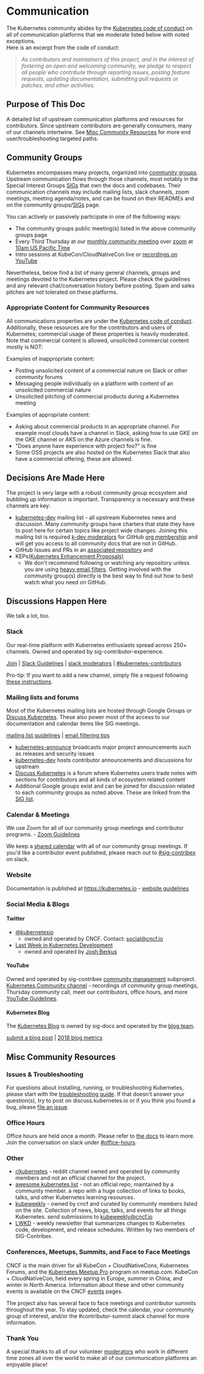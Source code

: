 # Communication

The Kubernetes community abides by the [Kubernetes code of conduct] on all of
communication platforms that we moderate listed below with noted exceptions.  
Here is an excerpt from the code of conduct:

> _As contributors and maintainers of this project, and in the interest
> of fostering an open and welcoming community, we pledge to respect
> all people who contribute through reporting issues, posting feature
> requests, updating documentation, submitting pull requests or patches,
> and other activities._

## Purpose of This Doc

A detailed list of upstream communication platforms and resources for contributors.
Since upstream contributors are generally consumers, many of our channels intertwine.
See [Misc Community Resources](#misc-community-resources) for more end
user/troubleshooting targeted paths.

## Community Groups

Kubernetes encompasses many projects, organized into [community groups].
Upstream communication flows through those channels, most notably in the Special
Interest Groups [SIGs] that own the docs and codebases. Their communication
channels may include mailing lists, slack channels, zoom meetings, meeting
agenda/notes, and can be found on their READMEs and on the community
groups/[SIGs] page.

You can actively or passively participate in one of the following ways:
- The community groups public meeting(s) listed in the above community groups page
- Every Third Thursday at our [monthly community meeting] over [zoom] at [10am US Pacific Time]
- Intro sessions at KubeCon/CloudNativeCon live or [recordings on YouTube]

Nevertheless, below find a list of many general channels, groups and meetings
devoted to the Kubernetes project. Please check the guidelines and any relevant
chat/conversation history before posting. Spam and sales pitches are not tolerated
on these platforms.

### Appropriate Content for Community Resources

All communications properties are under the [Kubernetes code of conduct].
Additionally, these resources are for the contributors and users of Kubernetes; commercial usage of these properties is heavily moderated.
Note that commercial content is allowed, unsolicited commercial content mostly is NOT:

Examples of inappropriate content:
- Posting unsolicited content of a commercial nature on Slack or other community forums
- Messaging people individually on a platform with content of an unsolicited commercial nature
- Unsolicited pitching of commercial products during a Kubernetes meeting

Examples of appropriate content:
- Asking about commercial products in an appropriate channel. For example most clouds have a channel in Slack, asking how to use GKE on the GKE channel or AKS on the Azure channels is fine.
- "Does anyone have experience with project foo?" is fine
- Some OSS projects are also hosted on the Kubernetes Slack that also have a commercial offering, these are allowed.

## Decisions Are Made Here

The project is very large with a robust community group ecosystem and bubbling up
information is important. Transparency is necessary and these channels are key:

- [kubernetes-dev] mailing list - all upstream Kubernetes news and discussion.
Many community groups have charters that state they have to post here for
certain topics like project wide changes. Joining this mailing list is required
[k-dev moderators]
for GitHub [org membership] and will get you access to all community docs that are
not in GitHub.
- GitHub Issues and PRs in an [associated repository] and
- KEPs[(Kubernetes Enhancement Proposals)]
  - We don't recommend following or watching any repository unless you are using
  [heavy email filters][best-practices]. Getting involved with the community
  group(s) directly is the best way to find out how to best watch what you need
  on GitHub.

## Discussions Happen Here

We talk a lot, too.

### Slack

Our real-time platform with Kubernetes enthusiasts spread across 250+ channels.
Owned and operated by sig-contributor-experience.

[Join] | [Slack Guidelines] | [slack moderators] | [#kubernetes-contributors]

Pro-tip: If you want to add a new channel, simply file a request following
[these instructions].

### Mailing lists and forums

Most of the Kubernetes mailing lists are hosted through Google Groups or
[Discuss Kubernetes]. These also power most of the access to our documentation
and calendar items like SIG meetings.

[mailing list guidelines] | [email filtering tips][best-practices]

- [kubernetes-announce] broadcasts major project announcements such as releases
and security issues
- [kubernetes-dev] hosts contributor announcements and discussions for upstream
- [Discuss Kubernetes] is a forum where Kubernetes users trade notes with sections
for contributors and all kinds of ecosystem related content
- Additional Google groups exist and can be joined for discussion related to each
community groups as noted above.  These are linked from the [SIG list][SIGs].

### Calendar & Meetings

We use Zoom for all of our community group meetings and contributor programs. -
[Zoom Guidelines]

We keep a [shared calendar] with all of our community group meetings. If you'd
like a contributor event published, please reach out to [#sig-contribex] on slack.

### Website

Documentation is published at https://kubernetes.io - [website guidelines]

### Social Media & Blogs

#### Twitter

- [@kubernetesio]
   - owned and operated by CNCF. Contact: social@cncf.io
- [Last Week in Kubernetes Development]
   - owned and operated by [Josh Berkus]

#### YouTube

Owned and operated by sig-contribex [community management] subproject.
[Kubernetes Community channel] - recordings of community group meetings, Thursday
community call, meet our contributors, office hours, and more [YouTube Guidelines].

#### Kubernetes Blog

The [Kubernetes Blog] is owned by sig-docs and operated by the [blog team].

[submit a blog post] | [2018 blog metrics]

## Misc Community Resources
### Issues & Troubleshooting

For questions about installing, running, or troubleshooting Kubernetes,
please start with the [troubleshooting guide]. If that doesn't answer your question(s),
try to post on discuss.kubernetes.io or if you think you found a bug, please [file an issue].

### Office Hours

Office hours are held once a month. Please refer to [the docs][office-hours]
to learn more. Join the conversation on slack under [#office-hours].

### Other
- [r/kubernetes] - reddit channel owned and operated by community members and
not an official channel for the project.
- [awesome kubernetes list] - not an official repo; maintained by a community member.
a repo with a huge collection of links to books, talks, and other Kubernetes learning
resources.
- [kubeweekly] - owned by cncf and curated by community members listed on the site.
Collection of news, blogs, talks, and events for all things Kubernetes.
send submissions to kubeweekly@cncf.io
- [LWKD] - weekly newsletter that summarizes changes to Kubernetes code, development,
 and release schedules.  Written by two members of SIG-Contribex.

### Conferences, Meetups, Summits, and Face to Face Meetings

CNCF is the main driver for all KubeCon + CloudNativeCons, Kubernetes Forums,
and the [Kubernetes Meetup Pro] program on meetup.com. KubeCon + CloudNativeCon,
held every spring in Europe, summer in China, and winter in North America.
Information about these and other community events is available on the CNCF [events]
pages.

The project also has several face to face meetings and contributor summits
throughout the year. To stay updated, check the calendar, your community group of
interest, and/or the #contributor-summit slack channel for more information.


### Thank You

A special thanks to all of our volunteer [moderators] who work in different time
zones all over the world to make all of our communication platforms an enjoyable
place!



[Kubernetes Blog]: https://kubernetes.io/blog/
[shared calendar]: https://calendar.google.com/calendar/embed?src=calendar%40kubernetes.io
[Kubernetes code of conduct]: /code-of-conduct.md
[events]: https://www.cncf.io/events/
[file an issue]: https://github.com/kubernetes/kubernetes/issues/new
[kubernetes-announce]: https://groups.google.com/forum/#!forum/kubernetes-announce
[kubernetes-dev]: https://groups.google.com/forum/#!forum/kubernetes-dev
[Discuss Kubernetes]: https://discuss.kubernetes.io
[Join]: http://slack.k8s.io
[Slack Guidelines]: /communication/slack-guidelines.md
[10am US Pacific Time]: https://www.google.com/search?q=1000+am+in+pst
[troubleshooting guide]: https://kubernetes.io/docs/tasks/debug-application-cluster/troubleshooting/
[@kubernetesio]: https://twitter.com/kubernetesio
[website guidelines]: ./website-guidelines.md
[Josh Berkus]: https://github.com/jberkus
[zoom]: https://zoom.us/my/kubernetescommunity
[k-dev moderators]: ./moderators.md#kubernetes-dev
[monthly community meeting]: https://docs.google.com/document/d/1VQDIAB0OqiSjIHI8AWMvSdceWhnz56jNpZrLs6o7NJY/edit#
[recordings on YouTube]: https://www.youtube.com/channel/UCvqbFHwN-nwalWPjPUKpvTA
[community groups]: /governance.md#community-groups
[these instructions]: /communication/slack-guidelines.md#requesting-a-channel
[community management]: /sig-contributor-experience#community-management
[kubeweekly]: https://kubeweekly.io/
[the docs]: /events/office-hours.md
[r/kubernetes]: https://www.reddit.com/r/kubernetes/
[awesome kubernetes list]: https://github.com/ramitsurana/awesome-kubernetes
[Last Week in Kubernetes Development]: http://lwkd.info/
[Kubernetes Meetup Pro]: https://github.com/cncf/meetups
[associated repository]: /github-management#actively-used-github-organizations
[mailing list guidelines]: ./mailing-list-guidelines.md
[SIGs]: /sig-list.md
[(Kubernetes Enhancement Proposals)]: https://git.k8s.io/enhancements/keps
[Kubernetes Community channel]: https://www.youtube.com/c/kubernetescommunity
[YouTube Guidelines]: ./youtube/youtube-guidelines.md
[2018 blog metrics]: https://docs.google.com/spreadsheets/d/19nhQppxmFfrqoYue4JsxUKN6nTZ-ZOebjXOspumXjIc/edit?usp=sharing
[best-practices]: ./best-practices.md
[org membership]: /community-membership.md
[blog team]: /sig-docs/blog-subproject
[submit a blog post]: https://kubernetes.io/docs/contribute/start/#write-a-blog-post
[zoom guidelines]: ./zoom-guidelines.md
[the doc]: /events/office-hours.md
[moderators]: ./moderators.md
[slack moderators]: ./moderators.md#slack
[#kubernetes-contributors]: https://app.slack.com/client/T09NY5SBT/C09R23FHP
[#sig-contribex]: https://app.slack.com/client/T09NY5SBT/C1TU9EB9S
[#office-hours]: https://app.slack.com/client/T09NY5SBT/C6RFQ3T5H
[office-hours]: /events/office-hours.md
[LWKD]: https://lwkd.info
